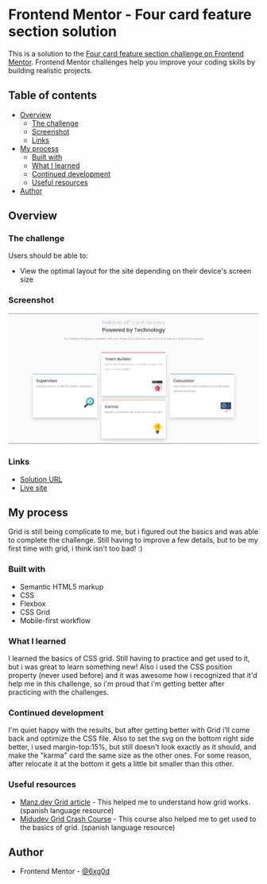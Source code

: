 # Frontend Mentor - Four card feature section solution

This is a solution to the [Four card feature section challenge on Frontend Mentor](https://www.frontendmentor.io/challenges/four-card-feature-section-weK1eFYK). Frontend Mentor challenges help you improve your coding skills by building realistic projects. 

## Table of contents

- [Overview](#overview)
  - [The challenge](#the-challenge)
  - [Screenshot](#screenshot)
  - [Links](#links)
- [My process](#my-process)
  - [Built with](#built-with)
  - [What I learned](#what-i-learned)
  - [Continued development](#continued-development)
  - [Useful resources](#useful-resources)
- [Author](#author)

## Overview

### The challenge

Users should be able to:

- View the optimal layout for the site depending on their device's screen size

### Screenshot

![](./Screenshot-desktop.jpg)

### Links

- [Solution URL](https://www.frontendmentor.io/solutions/four-card-feature-section-challenge-solution-b5IxImXbvJ)
- [Live site](https://6xg0d.github.io/four-card-section-challenge/)

## My process

Grid is still being complicate to me, but i figured out the basics and was able to complete the challenge. Still having to improve a few details, but to be my first time with grid, i think isn't too bad! :)

### Built with

- Semantic HTML5 markup
- CSS
- Flexbox
- CSS Grid
- Mobile-first workflow

### What I learned

I learned the basics of CSS grid. Still having to practice and get used to it, but i was great to learn something new! Also i used the CSS position property (never used before) and it was awesome how i recognized that it'd help me in this challenge, so i'm proud that i'm getting better after practicing with the challenges.

### Continued development

I'm quiet happy with the results, but after getting better with Grid i'll come back and optimize the CSS file. Also to set the svg on the bottom right side better, i used margin-top:15%, but still doesn't look exactly as it should, and make the "karma" card the same size as the other ones. For some reason, after relocate it at the bottom it gets a little bit smaller than this other.

### Useful resources

- [Manz.dev Grid article](https://lenguajecss.com/css/maquetacion-y-colocacion/grid-css/) - This helped me to understand how grid works. (spanish language resource)
- [Midudev Grid Crash Course](https://www.youtube.com/watch?v=iTjkiI8QQsM) - This course also helped me to get used to the basics of grid. (spanish language resource)

## Author

- Frontend Mentor - [@6xg0d](https://www.frontendmentor.io/profile/6xg0d)
